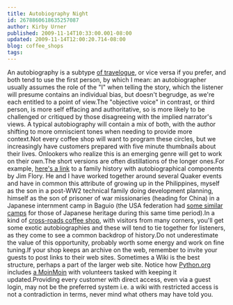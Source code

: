 ```yaml
---
title: Autobiography Night
id: 2678860618635257087
author: Kirby Urner
published: 2009-11-14T10:33:00.001-08:00
updated: 2009-11-14T12:00:20.714-08:00
blog: coffee_shops
tags: 
---
```


An autobiography is a subtype [of travelogue](http://coffeeshopsnet.blogspot.com/2009/03/travel-bar.html), or vice versa if you prefer, and both tend to use the first person, by which I mean:  an autobiographer usually assumes the role of the "I" when telling the story, which the listener will presume contains an individual bias, but doesn't begrudge, as we're each entitled to a point of view.The "objective voice" in contrast, or third person, is more self effacing and authoritative, so is more likely to be challenged or critiqued by those disagreeing with the implied narrator's views.  A typical autobiography will contain a mix of both, with the author shifting to more omniscient tones when needing to provide more context.Not every coffee shop will want to program these circles, but we increasingly have customers prepared with five minute thumbnails about their lives.  Onlookers who realize this is an emerging genre will get to work on their own.The short versions are often distillations of the longer ones.For example, [here's a link](http://www.jflory.org/family_history.htm) to a family history with autobiographical components by Jim Flory.  He and I have worked together around several Quaker events and have in common this attribute of growing up in the Philippines, myself as the son in a post-WW2 technical family doing development planning, himself as the son of prisoner of war missionaries (heading for China) in a Japanese internment camp in Baguio (the USA federation had [some similar camps](http://worldgame.blogspot.com/2005/02/adult-first-day-program.html) for those of Japanese heritage during this same time period).In a kind of [cross-roads coffee shop](http://coffeeshopsnet.blogspot.com/2009/05/lunar-coffee-shop.html), with visitors from many corners, you'll get some exotic autobiographies and these will tend to tie together for listeners, as they come to see a common backdrop of history.Do not underestimate the value of this opportunity, probably worth some energy and work on fine tuning.If your shop keeps an archive on the web, remember to invite your guests to post links to their web sites.  Sometimes a Wiki is the best structure, perhaps a part of the larger web site.  Notice how [Python.org](http://www.python.org/) includes [a MoinMoin](http://coffeeshopsnet.blogspot.com/2009/05/lunar-coffee-shop.html) with volunteers tasked with keeping it updated.Providing every customer with direct access, even via a guest login, may not be the preferred system i.e. a wiki with restricted access is not a contradiction in terms, never mind what others may have told you.